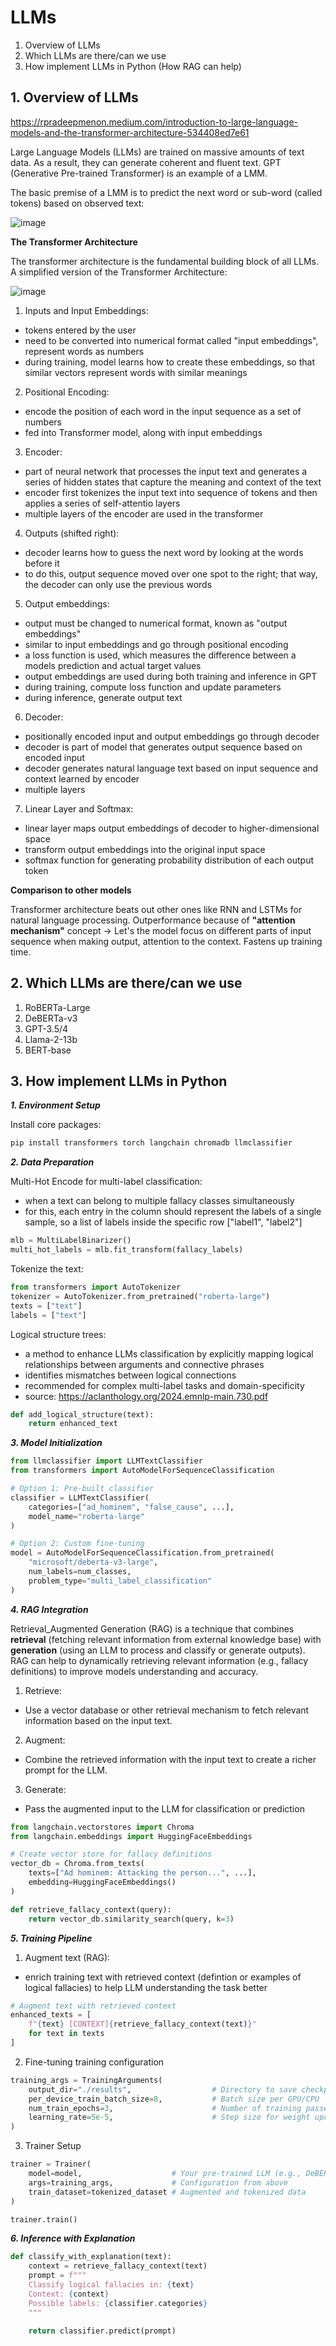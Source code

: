 # LLMs

1. Overview of LLMs
2. Which LLMs are there/can we use
3. How implement LLMs in Python (How RAG can help)

## **1. Overview of LLMs**

https://rpradeepmenon.medium.com/introduction-to-large-language-models-and-the-transformer-architecture-534408ed7e61

Large Language Models (LLMs) are trained on massive amounts of text data. As a result, they can generate coherent and fluent text. GPT (Generative Pre-trained Transformer) is an example of a LMM. 

The basic premise of a LMM is to predict the next word or sub-word (called tokens) based on observed text:

![image](https://miro.medium.com/v2/resize:fit:1256/format:webp/1*zlj8N1mdfX-OLfxDqrzmig.png)

**The Transformer Architecture**

The transformer architecture is the fundamental building block of all LLMs. A simplified version of the Transformer Architecture:

![image](https://miro.medium.com/v2/resize:fit:1278/format:webp/1*BIA2niZY7XpPlOsLKD2Qrw.png)

1. Inputs and Input Embeddings:
- tokens entered by the user
- need to be converted into numerical format called "input embeddings", represent words as numbers
- during training, model learns how to create these embeddings, so that similar vectors represent words with similar meanings
2. Positional Encoding:
- encode the position of each word in the input sequence as a set of numbers
- fed into Transformer model, along with input embeddings
3. Encoder: 
- part of neural network that processes the input text and generates a series of hidden states that capture the meaning and context of the text
- encoder first tokenizes the input text into sequence of tokens and then applies a series of self-attentio layers
- multiple layers of the encoder are used in the transformer
4. Outputs (shifted right):
- decoder learns how to guess the next word by looking at the words before it
- to do this, output sequence moved over one spot to the right; that way, the decoder can only use the previous words
5. Output embeddings:
- output must be changed to numerical format, known as "output embeddings"
- similar to input embeddings and go through positional encoding
- a loss function is used, which measures the difference between a models prediction and actual target values
- output embeddings are used during both training and inference in GPT
- during training, compute loss function and update parameters
- during inference, generate output text
6. Decoder:
- positionally encoded input and output embeddings go through decoder
- decoder is part of model that generates output sequence based on encoded input
- decoder generates natural language text based on input sequence and context learned by encoder
- multiple layers
7. Linear Layer and Softmax:
- linear layer maps output embeddings of decoder to higher-dimensional space
- transform output embeddings into the original input space
- softmax function for generating probability distribution of each output token

**Comparison to other models**

Transformer architecture beats out other ones like RNN and LSTMs for natural language processing. Outperformance because of **"attention mechanism"** concept -> Let's the model focus on different parts of input sequence when making output, attention to the context. Fastens up training time.

## **2. Which LLMs are there/can we use**

1. RoBERTa-Large
2. DeBERTa-v3
3. GPT-3.5/4 
4. Llama-2-13b
5. BERT-base 

## **3. How implement LLMs in Python**

***1. Environment Setup***

Install core packages:

```python
pip install transformers torch langchain chromadb llmclassifier
```

***2. Data Preparation***

Multi-Hot Encode for multi-label classification:
- when a text can belong to multiple fallacy classes simultaneously
- for this, each entry in the column should represent the labels of a single sample, so a list of labels inside the specific row ["label1", "label2"]

```python
mlb = MultiLabelBinarizer()
multi_hot_labels = mlb.fit_transform(fallacy_labels)
```

Tokenize the text:
```python
from transformers import AutoTokenizer
tokenizer = AutoTokenizer.from_pretrained("roberta-large") 
texts = ["text"]
labels = ["text"]
```

Logical structure trees:
- a method to enhance LLMs classification by explicitly mapping logical relationships between arguments and connective phrases
- identifies mismatches between logical connections
- recommended for complex multi-label tasks and domain-specificity
- source: https://aclanthology.org/2024.emnlp-main.730.pdf 

```python
def add_logical_structure(text): 
    return enhanced_text 
```

***3. Model Initialization***

```python
from llmclassifier import LLMTextClassifier
from transformers import AutoModelForSequenceClassification

# Option 1: Pre-built classifier
classifier = LLMTextClassifier(
    categories=["ad_hominem", "false_cause", ...],
    model_name="roberta-large"
)

# Option 2: Custom fine-tuning
model = AutoModelForSequenceClassification.from_pretrained(
    "microsoft/deberta-v3-large",
    num_labels=num_classes,
    problem_type="multi_label_classification"
)
```
***4. RAG Integration***

Retrieval_Augmented Generation (RAG) is a technique that combines **retrieval** (fetching relevant information from external knowledge base) with **generation** (using an LLM to process and classify or generate outputs). RAG can help to dynamically retrieving relevant information (e.g., fallacy definitions) to improve models understanding and accuracy.

1. Retrieve:
- Use a vector database or other retrieval mechanism to fetch relevant information based on the input text.

2. Augment:
- Combine the retrieved information with the input text to create a richer prompt for the LLM.

3. Generate:
- Pass the augmented input to the LLM for classification or prediction

```python
from langchain.vectorstores import Chroma
from langchain.embeddings import HuggingFaceEmbeddings

# Create vector store for fallacy definitions
vector_db = Chroma.from_texts(
    texts=["Ad hominem: Attacking the person...", ...],
    embedding=HuggingFaceEmbeddings()
)

def retrieve_fallacy_context(query):
    return vector_db.similarity_search(query, k=3)
```

***5. Training Pipeline***

1. Augment text (RAG):
- enrich training text with retrieved context (defintion or examples of logical fallacies) to help LLM understanding the task better

```python 
# Augment text with retrieved context
enhanced_texts = [
    f"{text} [CONTEXT]{retrieve_fallacy_context(text)}" 
    for text in texts
]
```
2. Fine-tuning training configuration

```python
training_args = TrainingArguments(
    output_dir="./results",                  # Directory to save checkpoints
    per_device_train_batch_size=8,           # Batch size per GPU/CPU
    num_train_epochs=3,                      # Number of training passes
    learning_rate=5e-5,                      # Step size for weight updates
)
```
3. Trainer Setup

```python
trainer = Trainer(
    model=model,                    # Your pre-trained LLM (e.g., DeBERTa, RoBERTa)
    args=training_args,             # Configuration from above
    train_dataset=tokenized_dataset # Augmented and tokenized data
)

trainer.train()
```

***6. Inference with Explanation***

```python
def classify_with_explanation(text):
    context = retrieve_fallacy_context(text)
    prompt = f"""
    Classify logical fallacies in: {text}
    Context: {context}
    Possible labels: {classifier.categories}
    """
    
    return classifier.predict(prompt)
```
